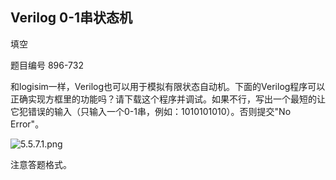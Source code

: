 ## Verilog 0-1串状态机

填空

题目编号 896-732

和logisim一样，Verilog也可以用于模拟有限状态自动机。下面的Verilog程序可以正确实现方框里的功能吗？请下载这个程序并调试。如果不行，写出一个最短的让它犯错误的输入（只输入一个0-1串，例如：1010101010）。否则提交"No Error"。

![5.5.7.1.png](http://10.212.27.185:9199/cscore-image/zhongzihao@buaa.edu.cn_old/42dc26c0-9c85-4bc8-96e9-17f390be8bc1/5.5.7.1.png)

注意答题格式。